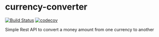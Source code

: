 # currency-converter
[![Build Status](https://travis-ci.com/damien-neveu/currency-converter.svg?branch=master)](https://travis-ci.com/damien-neveu/currency-converter)
[![codecov](https://codecov.io/gh/damien-neveu/currency-converter/branch/master/graph/badge.svg)](https://codecov.io/gh/damien-neveu/currency-converter)

Simple Rest API to convert a money amount from one currency to another
